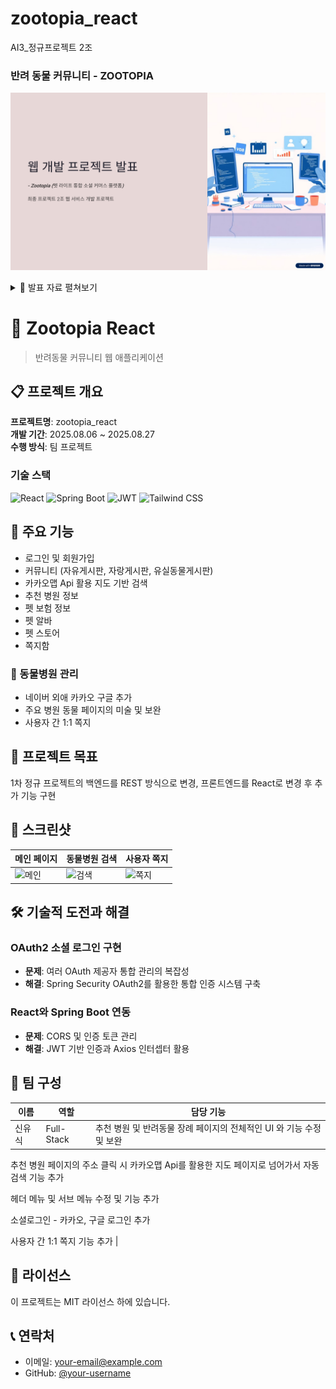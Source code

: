# zootopia_react
AI3_정규프로젝트 2조

### 반려 동물 커뮤니티 - ZOOTOPIA

![슬라이드 미리보기](./docs/slides/00.png)
<details>
  <summary>📑 발표 자료 펼쳐보기</summary>
  <img src="./docs/slides/01.png" width="900" />
  <img src="./docs/slides/02.png" width="900" />
  <img src="./docs/slides/03.png" width="900" />
  <img src="./docs/slides/04.png" width="900" />
  <img src="./docs/slides/05.png" width="900" />
  <img src="./docs/slides/06.png" width="900" />
  <img src="./docs/slides/07.png" width="900" />
  <img src="./docs/slides/08.png" width="900" />
  <img src="./docs/slides/09.png" width="900" />
  <img src="./docs/slides/10.png" width="900" />
  <img src="./docs/slides/11.png" width="900" />
  <img src="./docs/slides/12.png" width="900" />
  <img src="./docs/slides/13.png" width="900" />
  <img src="./docs/slides/14.png" width="900" />
  <img src="./docs/slides/15.png" width="900" />
  <img src="./docs/slides/16.png" width="900" />
  <img src="./docs/slides/17.png" width="900" />
  <img src="./docs/slides/18.png" width="900" />
  <img src="./docs/slides/19.png" width="900" />
</details>


# 🐾 Zootopia React
> 반려동물 커뮤니티 웹 애플리케이션



## 📋 프로젝트 개요

**프로젝트명**: zootopia_react  
**개발 기간**: 2025.08.06 ~ 2025.08.27  
**수행 방식**: 팀 프로젝트  

### 기술 스택
![React](https://img.shields.io/badge/React-20232A?style=for-the-badge&logo=react&logoColor=61DAFB)
![Spring Boot](https://img.shields.io/badge/Spring_Boot-F2F4F9?style=for-the-badge&logo=spring-boot)
![JWT](https://img.shields.io/badge/JWT-black?style=for-the-badge&logo=JSON%20web%20tokens)
![Tailwind CSS](https://img.shields.io/badge/Tailwind_CSS-38B2AC?style=for-the-badge&logo=tailwind-css&logoColor=white)

## 🎯 주요 기능
 - 로그인 및 회원가입
 - 커뮤니티 (자유게시판, 자랑게시판, 유실동물게시판)
 - 카카오맵 Api 활용 지도 기반 검색
 - 추천 병원 정보
 - 펫 보험 정보
 - 펫 알바
 - 펫 스토어
 - 쪽지함

### 🏥 동물병원 관리
- 네이버 외애 카카오 구글 추가
- 주요 병원 동물 페이지의 미술 및 보완
- 사용자 간 1:1 쪽지

## 📁 프로젝트 목표

1차 정규 프로젝트의 백엔드를 REST 방식으로 변경, 프론트엔드를 React로 변경 후 추가 기능 구현


## 📸 스크린샷

| 메인 페이지 | 동물병원 검색 | 사용자 쪽지 |
|------------|-------------|------------|
| ![메인](이미지링크) | ![검색](이미지링크) | ![쪽지](이미지링크) |

## 🛠️ 기술적 도전과 해결

### OAuth2 소셜 로그인 구현
- **문제**: 여러 OAuth 제공자 통합 관리의 복잡성
- **해결**: Spring Security OAuth2를 활용한 통합 인증 시스템 구축

### React와 Spring Boot 연동
- **문제**: CORS 및 인증 토큰 관리
- **해결**: JWT 기반 인증과 Axios 인터셉터 활용

## 👥 팀 구성

| 이름 | 역할 | 담당 기능 |
|------|------|----------|
| 신유식 | Full-Stack | 추천 병원 및 반려동물 장례 페이지의 전체적인 UI 와 기능 수정 및 보완

추천 병원 페이지의 주소 클릭 시 카카오맵 Api를 활용한 지도 페이지로 넘어가서 자동 검색 기능 추가

헤더 메뉴 및 서브 메뉴 수정 및 기능 추가

소셜로그인 - 카카오, 구글 로그인 추가

사용자 간 1:1 쪽지 기능 추가 |


## 📝 라이선스

이 프로젝트는 MIT 라이선스 하에 있습니다.

## 📞 연락처

- 이메일: your-email@example.com  
- GitHub: [@your-username](https://github.com/your-username)
```
